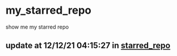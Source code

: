 # my_starred_repo
show me my starred repo

update at 12/12/21 04:15:27 in [starred_repo](./index.html)
---

